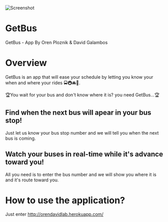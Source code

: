 ![Screenshot](/misc/logo.png)
# GetBus
GetBus - App By Oren Ploznik & David Galambos

# Overview
GetBus is an app that will ease your schedule by letting you know your when and where your rides 🚍🚇🚘🛴.

🏆You wait for your bus and don't know where it is? you need GetBus...🏆

## Find when the next bus will apear in your bus stop!
Just let us know your bus stop number and we will tell you when the next bus is coming.

## Watch your buses in real-time while it's advance toward you!
All you need is to enter the bus number and we will show you where it is and it's route toward you.

# How to use the application?
Just enter http://orendavidlab.herokuapp.com/

